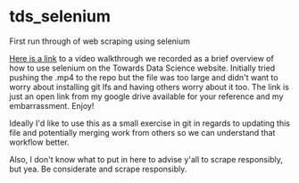 # tds_selenium
First run through of web scraping using selenium

[Here is a link](https://drive.google.com/file/d/1_r_654iyFc1qrEOsqrlpLpflqHceijg3/view?usp=sharing) to a video walkthrough we recorded as a brief overview of how to use selenium on the Towards Data Science website. Initially tried pushing the .mp4 to the repo but the file was too large and didn't want to worry about installing git lfs and having others worry about it too. The link is just an open link from my google drive available for your reference and my embarrassment. Enjoy! 

Ideally I'd like to use this as a small exercise in git in regards to updating this file and potentially merging work from others so we can understand that workflow better.

Also, I don't know what to put in here to advise y'all to scrape responsibly, but yea. Be considerate and scrape responsibly. 
